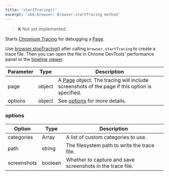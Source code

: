 ```yaml
---
title: 'startTracing()'
excerpt: 'xk6-browser: Browser.startTracing method'
---
```


<BrowserCompatibility/>

<Blockquote mod="warning">❌ Not yet implemented.</Blockquote>

Starts [Chromium Tracing](https://www.chromium.org/developers/how-tos/trace-event-profiling-tool) for debugging a [Page](/javascript-api/xk6-browser/page).

Use [browser.stopTracing()](/javascript-api/xk6-browser/browser/browser-stoptracing) after calling `browser.startTracing` to create a trace file. Then you can open the file in Chrome DevTools' performance panel or the [timeline viewer](https://chromedevtools.github.io/timeline-viewer/).

| Parameter | Type   | Description                                                                                                                      |
| --------- | ------ | -------------------------------------------------------------------------------------------------------------------------------- |
| page      | object | A [Page](/javascript-api/xk6-browser/page) object. The tracing will include screenshots of the page if this option is specified. |
| options   | object | See [options](#options) for more details.                                                                                        |

### options

| Option      | Type    | Description                                                |
| ----------- | ------- | ---------------------------------------------------------- |
| categories  | Array   | A list of custom categories to use.                        |
| path        | string  | The filesystem path to write the trace file.               |
| screenshots | boolean | Whether to capture and save screenshots in the trace file. |
